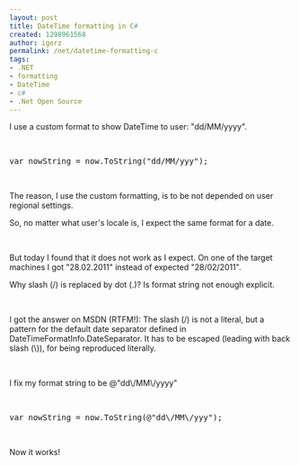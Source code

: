 ```yaml
---
layout: post
title: DateTime formatting in C#
created: 1298961568
author: igorz
permalink: /net/datetime-formatting-c
tags:
- .NET
- formatting
- DateTime
- c#
- .Net Open Source
---
```

<p>I use a custom format to show DateTime to user: &quot;dd/MM/yyyy&quot;.</p>
<p>&nbsp;</p>
<pre>
var nowString = now.ToString(&quot;dd/MM/yyy&quot;);
</pre>
<p>&nbsp;</p>
<p>The reason, I use the custom formatting, is to be not depended on user regional settings.</p>
<p>So, no matter what user's locale is, I expect the same format for a date.</p>
<p>&nbsp;</p>
<p>But today I found that it does not work as I expect. On one of the target machines I got &quot;28.02.2011&quot; instead of expected &quot;28/02/2011&quot;.</p>
<p>Why slash (/) is replaced by dot (.)? Is format string not enough explicit.</p>
<p>&nbsp;</p>
<p>I got the answer on MSDN (RTFM!): The slash (/) is not a literal, but a pattern for the default date separator defined in DateTimeFormatInfo.DateSeparator. It has to be escaped (leading with back slash (\)), for being reproduced literally.</p>
<p>&nbsp;</p>
<p>I fix my format string to be @&quot;dd\/MM\/yyyy&quot;</p>
<p>&nbsp;</p>
<pre>
var nowString = now.ToString(@&quot;dd\/MM\/yyy&quot;);
</pre>
<p>&nbsp;</p>
<p>Now it works!</p>
